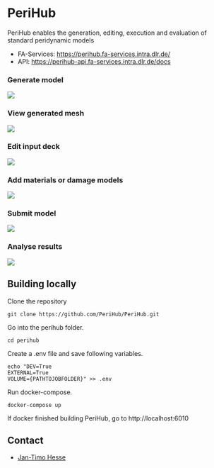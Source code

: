 # PeriHub
PeriHub enables the generation, editing, execution and evaluation of standard peridynamic models

- FA-Services: https://perihub.fa-services.intra.dlr.de/
- API: https://perihub-api.fa-services.intra.dlr.de/docs

### Generate model
![](http://localhost:6020/assets/gif/generateModel.gif)
### View generated mesh
![](http://localhost:6020/assets/gif/viewMesh.gif)
### Edit input deck
![](http://localhost:6020/assets/gif/editInputDeck.gif)
### Add materials or damage models
![](http://localhost:6020/assets/gif/addMaterialDamage.gif)
### Submit model
![](http://localhost:6020/assets/gif/runModel.gif)
### Analyse results
![](http://localhost:6020/assets/gif/analyseResults.gif)


## Building locally
Clone the repository
```
git clone https://github.com/PeriHub/PeriHub.git
```
Go into the perihub folder.
```
cd perihub
```
Create a .env file and save following variables.
```
echo "DEV=True
EXTERNAL=True
VOLUME={PATHTOJOBFOLDER}" >> .env
```
Run docker-compose.
```
docker-compose up
```
If docker finished building PeriHub, go to http://localhost:6010
## Contact
* [Jan-Timo Hesse](mailto:Jan-Timo.Hesse@dlr.de)
